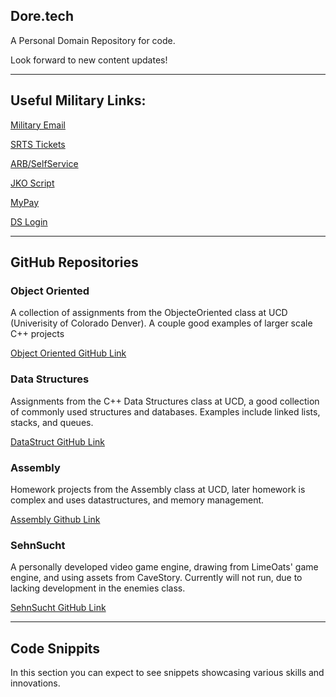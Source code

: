 ## Dore.tech

A Personal Domain Repository for code. 

Look forward to new content updates! 

--------------------------------------------------------
## Useful Military Links:

[Military Email](https://web-cols04.mail.mil/owa)

[SRTS Tickets](https://army.deps.mil/army/cmds/usarc_88RSC_PER2/SRTS/default.aspx)

[ARB/SelfService](https://selfservice.rcms.usar.army.mil/)

[JKO Script](https://github.com/Clutch152/scripts/blob/master/JKO/simplejko.md)

[MyPay](https://mypay.dfas.mil/)

[DS Login](https://pki.dmdc.osd.mil/identitymanagement/app/login)

--------------------------------------------------------
## GitHub Repositories

### Object Oriented

A collection of assignments from the ObjecteOriented class at UCD (Univerisity of Colorado Denver). A couple good examples of larger scale C++ projects

[Object Oriented GitHub Link](https://github.com/ndore444/ObjectOriented)

### Data Structures

Assignments from the C++ Data Structures class at UCD, a good collection of commonly used structures and databases. Examples include linked lists, stacks, and queues. 

[DataStruct GitHub Link](https://github.com/ndore444/DataStructures)

### Assembly

Homework projects from the Assembly class at UCD, later homework is complex and uses datastructures, and memory management. 

[Assembly Github Link](https://github.com/ndore444/Assembly)

### SehnSucht

A personally developed video game engine, drawing from LimeOats' game engine, and using assets from CaveStory. Currently will not run, due to lacking development in the enemies class. 

[SehnSucht GitHub Link](https://github.com/ndore444/Sehnsucht)

--------------------------------------------------------
## Code Snippits

In this section you can expect to see snippets showcasing various skills and innovations.

